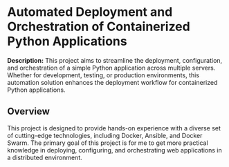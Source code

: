 # Automated Deployment and Orchestration of Containerized Python Applications

**Description:** This project aims to streamline the deployment, configuration, and orchestration of a simple Python application across multiple servers.  Whether for development, testing, or production environments, this automation solution enhances the deployment workflow for containerized Python applications.

## Overview
This project is designed to provide hands-on experience with a diverse set of cutting-edge technologies, including Docker, Ansible, and Docker Swarm. The primary goal of this project is for me to get more practical knowledge in deploying, configuring, and orchestrating web applications in a distributed environment.
